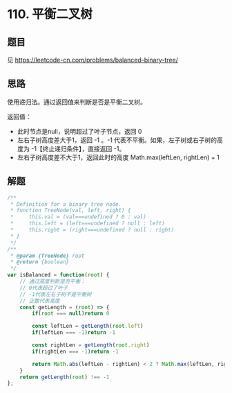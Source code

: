 # 110. 平衡二叉树

## 题目

见 https://leetcode-cn.com/problems/balanced-binary-tree/



## 思路

使用递归法。通过返回值来判断是否是平衡二叉树。

返回值：

- 此时节点是null，说明超过了叶子节点，返回 0 
- 左右子树高度差大于1，返回 -1 。-1 代表不平衡。如果，左子树或右子树的高度为 -1【终止递归条件】，直接返回 -1。
- 左右子树高度差不大于1，返回此时的高度 Math.max(leftLen, rightLen) + 1 



## 解题

```javascript
/**
 * Definition for a binary tree node.
 * function TreeNode(val, left, right) {
 *     this.val = (val===undefined ? 0 : val)
 *     this.left = (left===undefined ? null : left)
 *     this.right = (right===undefined ? null : right)
 * }
 */
/**
 * @param {TreeNode} root
 * @return {boolean}
 */
var isBalanced = function(root) {
    // 通过高度判断是否平衡：
    // 0代表超过了叶子
    // -1代表左右子树不是平衡树
    // 正数代表高度
    const getLength = (root) => {
        if(root === null)return 0

        const leftLen = getLength(root.left)
        if(leftLen === -1)return -1

        const rightLen = getLength(root.right)
        if(rightLen === -1)return -1

        return Math.abs(leftLen - rightLen) < 2 ? Math.max(leftLen, rightLen) + 1 : -1
    }
    return getLength(root) !== -1
};
```



